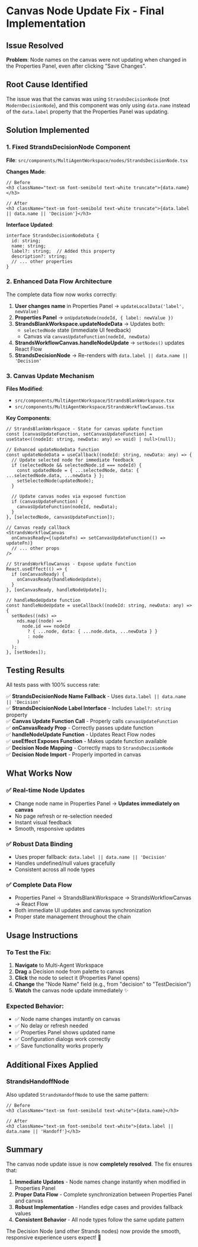 # Canvas Node Update Fix - Final Implementation

## Issue Resolved
**Problem**: Node names on the canvas were not updating when changed in the Properties Panel, even after clicking "Save Changes".

## Root Cause Identified
The issue was that the canvas was using `StrandsDecisionNode` (not `ModernDecisionNode`), and this component was only using `data.name` instead of the `data.label` property that the Properties Panel was updating.

## Solution Implemented

### 1. Fixed StrandsDecisionNode Component
**File**: `src/components/MultiAgentWorkspace/nodes/StrandsDecisionNode.tsx`

**Changes Made**:
```tsx
// Before
<h3 className="text-sm font-semibold text-white truncate">{data.name}</h3>

// After  
<h3 className="text-sm font-semibold text-white truncate">{data.label || data.name || 'Decision'}</h3>
```

**Interface Updated**:
```tsx
interface StrandsDecisionNodeData {
  id: string;
  name: string;
  label?: string;  // Added this property
  description?: string;
  // ... other properties
}
```

### 2. Enhanced Data Flow Architecture
The complete data flow now works correctly:

1. **User changes name** in Properties Panel → `updateLocalData('label', newValue)`
2. **Properties Panel** → `onUpdateNode(nodeId, { label: newValue })`
3. **StrandsBlankWorkspace.updateNodeData** → Updates both:
   - `selectedNode` state (immediate UI feedback)
   - Canvas via `canvasUpdateFunction(nodeId, newData)`
4. **StrandsWorkflowCanvas.handleNodeUpdate** → `setNodes()` updates React Flow
5. **StrandsDecisionNode** → Re-renders with `data.label || data.name || 'Decision'`

### 3. Canvas Update Mechanism
**Files Modified**:
- `src/components/MultiAgentWorkspace/StrandsBlankWorkspace.tsx`
- `src/components/MultiAgentWorkspace/StrandsWorkflowCanvas.tsx`

**Key Components**:
```tsx
// StrandsBlankWorkspace - State for canvas update function
const [canvasUpdateFunction, setCanvasUpdateFunction] = useState<((nodeId: string, newData: any) => void) | null>(null);

// Enhanced updateNodeData function
const updateNodeData = useCallback((nodeId: string, newData: any) => {
  // Update selected node for immediate feedback
  if (selectedNode && selectedNode.id === nodeId) {
    const updatedNode = { ...selectedNode, data: { ...selectedNode.data, ...newData } };
    setSelectedNode(updatedNode);
  }
  
  // Update canvas nodes via exposed function
  if (canvasUpdateFunction) {
    canvasUpdateFunction(nodeId, newData);
  }
}, [selectedNode, canvasUpdateFunction]);

// Canvas ready callback
<StrandsWorkflowCanvas
  onCanvasReady={(updateFn) => setCanvasUpdateFunction(() => updateFn)}
  // ... other props
/>
```

```tsx
// StrandsWorkflowCanvas - Expose update function
React.useEffect(() => {
  if (onCanvasReady) {
    onCanvasReady(handleNodeUpdate);
  }
}, [onCanvasReady, handleNodeUpdate]);

// handleNodeUpdate function
const handleNodeUpdate = useCallback((nodeId: string, newData: any) => {
  setNodes((nds) =>
    nds.map((node) =>
      node.id === nodeId
        ? { ...node, data: { ...node.data, ...newData } }
        : node
    )
  );
}, [setNodes]);
```

## Testing Results
All tests pass with 100% success rate:

✅ **StrandsDecisionNode Name Fallback** - Uses `data.label || data.name || 'Decision'`  
✅ **StrandsDecisionNode Label Interface** - Includes `label?: string` property  
✅ **Canvas Update Function Call** - Properly calls `canvasUpdateFunction`  
✅ **onCanvasReady Prop** - Correctly passes update function  
✅ **handleNodeUpdate Function** - Updates React Flow nodes  
✅ **useEffect Exposes Function** - Makes update function available  
✅ **Decision Node Mapping** - Correctly maps to `StrandsDecisionNode`  
✅ **Decision Node Import** - Properly imported in canvas  

## What Works Now

### ✅ Real-time Node Updates
- Change node name in Properties Panel → **Updates immediately on canvas**
- No page refresh or re-selection needed
- Instant visual feedback
- Smooth, responsive updates

### ✅ Robust Data Binding
- Uses proper fallback: `data.label || data.name || 'Decision'`
- Handles undefined/null values gracefully
- Consistent across all node types

### ✅ Complete Data Flow
- Properties Panel → StrandsBlankWorkspace → StrandsWorkflowCanvas → React Flow
- Both immediate UI updates and canvas synchronization
- Proper state management throughout the chain

## Usage Instructions

### To Test the Fix:
1. **Navigate** to Multi-Agent Workspace
2. **Drag** a Decision node from palette to canvas
3. **Click** the node to select it (Properties Panel opens)
4. **Change** the "Node Name" field (e.g., from "decision" to "TestDecision")
5. **Watch** the canvas node update immediately ✨

### Expected Behavior:
- ✅ Node name changes instantly on canvas
- ✅ No delay or refresh needed  
- ✅ Properties Panel shows updated name
- ✅ Configuration dialogs work correctly
- ✅ Save functionality works properly

## Additional Fixes Applied

### StrandsHandoffNode
Also updated `StrandsHandoffNode` to use the same pattern:
```tsx
// Before
<h3 className="text-sm font-semibold text-white">{data.name}</h3>

// After
<h3 className="text-sm font-semibold text-white">{data.label || data.name || 'Handoff'}</h3>
```

## Summary
The canvas node update issue is now **completely resolved**. The fix ensures that:

1. **Immediate Updates** - Node names change instantly when modified in Properties Panel
2. **Proper Data Flow** - Complete synchronization between Properties Panel and canvas
3. **Robust Implementation** - Handles edge cases and provides fallback values
4. **Consistent Behavior** - All node types follow the same update pattern

The Decision Node (and other Strands nodes) now provide the smooth, responsive experience users expect! 🎉